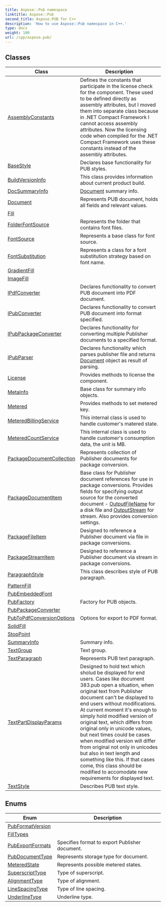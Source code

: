 ```yaml
---
title: Aspose::Pub namespace
linktitle: Aspose::Pub
second_title: Aspose.PUB for C++
description: 'How to use Aspose::Pub namespace in C++.'
type: docs
weight: 100
url: /cpp/aspose.pub/
---
```




## Classes

| Class | Description |
| --- | --- |
| [AssemblyConstants](./assemblyconstants/) | Defines the constants that participate in the license check for the component. These used to be defined directly as assembly attributes, but I moved them into separate class because in .NET Compact Framework I cannot access assembly attributes. Now the licensing code when compiled for the .NET Compact Framework uses these constants instead of the assembly attributes. |
| [BaseStyle](./basestyle/) | Declares base functionality for PUB styles. |
| [BuildVersionInfo](./buildversioninfo/) | This class provides information about current product build. |
| [DocSummaryInfo](./docsummaryinfo/) | [Document](./document/) summary info. |
| [Document](./document/) | Represents PUB document, holds all fields and relevant values. |
| [Fill](./fill/) |  |
| [FolderFontSource](./folderfontsource/) | Represents the folder that contains font files. |
| [FontSource](./fontsource/) | Represents a base class for font source. |
| [FontSubstitution](./fontsubstitution/) | Represents a class for a font substitution strategy based on font name. |
| [GradientFill](./gradientfill/) |  |
| [ImageFill](./imagefill/) |  |
| [IPdfConverter](./ipdfconverter/) | Declares functionality to convert PUB document into PDF document. |
| [IPubConverter](./ipubconverter/) | Declares functionality to convert PUB document into format specified. |
| [IPubPackageConverter](./ipubpackageconverter/) | Declares functionality for converting multiple Publisher documents to a specified format. |
| [IPubParser](./ipubparser/) | Declares functionality which parses publisher file and returns [Document](./document/) object as result of parsing. |
| [License](./license/) | Provides methods to license the component. |
| [MetaInfo](./metainfo/) | Base class for summary info objects. |
| [Metered](./metered/) | Provides methods to set metered key. |
| [MeteredBillingService](./meteredbillingservice/) | This internal class is used to handle customer's matered state. |
| [MeteredCountService](./meteredcountservice/) | This internal class is used to handle customer's consumption data, the unit is MB. |
| [PackageDocumentCollection](./packagedocumentcollection/) | Represents collection of Publisher documents for package conversion. |
| [PackageDocumentItem](./packagedocumentitem/) | Base class for Publisher document references for use in package conversions. Provides fields for specifying output source for the converted document - [OutputFileName](../) for a disk file and [OutputStream](../) for stream. Also provides conversion settings. |
| [PackageFileItem](./packagefileitem/) | Designed to reference a Publisher document via file in package conversions. |
| [PackageStreamItem](./packagestreamitem/) | Designed to reference a Publisher document via stream in package conversions. |
| [ParagraphStyle](./paragraphstyle/) | This class describes style of PUB paragraph. |
| [PatternFill](./patternfill/) |  |
| [PubEmbeddedFont](./pubembeddedfont/) |  |
| [PubFactory](./pubfactory/) | Factory for PUB objects. |
| [PubPackageConverter](./pubpackageconverter/) |  |
| [PubToPdfConversionOptions](./pubtopdfconversionoptions/) | Options for export to PDF format. |
| [SolidFill](./solidfill/) |  |
| [StopPoint](./stoppoint/) |  |
| [SummaryInfo](./summaryinfo/) | Summary info. |
| [TextGroup](./textgroup/) | Text group. |
| [TextParagraph](./textparagraph/) | Represents PUB text paragraph. |
| [TextPartDisplayParams](./textpartdisplayparams/) | Designed to hold text which sholud be displayed for end users. Cases like document 383.pub open a situation, when original text from Publisher document can't be displayed to end users without modifications. At current moment it's enough to simply hold modified version of original text, which differs from original only in unicode values, but next times could be cases when modified version will differ from original not only in unicodes but also in text length and something like this. If that cases come, this class should be modified to accomodate new requirements for displayed text. |
| [TextStyle](./textstyle/) | Describes PUB text style. |
## Enums

| Enum | Description |
| --- | --- |
| [PubFormatVersion](./pubformatversion/) |  |
| [FillTypes](./filltypes/) |  |
| [PubExportFormats](./pubexportformats/) | Specifies format to export Publisher document. |
| [PubDocumentType](./pubdocumenttype/) | Represents storage type for document. |
| [MeteredState](./meteredstate/) | Represents possible metered states. |
| [SuperscriptType](./superscripttype/) | Type of superscript. |
| [AlignmentType](./alignmenttype/) | Type of alignment. |
| [LineSpacingType](./linespacingtype/) | Type of line spacing. |
| [UnderlineType](./underlinetype/) | Underline type. |
